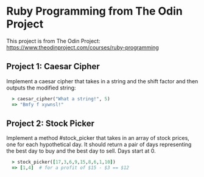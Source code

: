 # Ruby Programming from The Odin Project

This project is from The Odin Project: https://www.theodinproject.com/courses/ruby-programming

## Project 1: Caesar Cipher

Implement a caesar cipher that takes in a string and the shift factor and then outputs the modified string:
~~~ruby
  > caesar_cipher("What a string!", 5)
  => "Bmfy f xywnsl!"
~~~

## Project 2: Stock Picker

Implement a method #stock_picker that takes in an array of stock prices, one for each hypothetical day. It should return a pair of days representing the best day to buy and the best day to sell. Days start at 0.
~~~ruby
  > stock_picker([17,3,6,9,15,8,6,1,10])
  => [1,4]  # for a profit of $15 - $3 == $12
~~~
